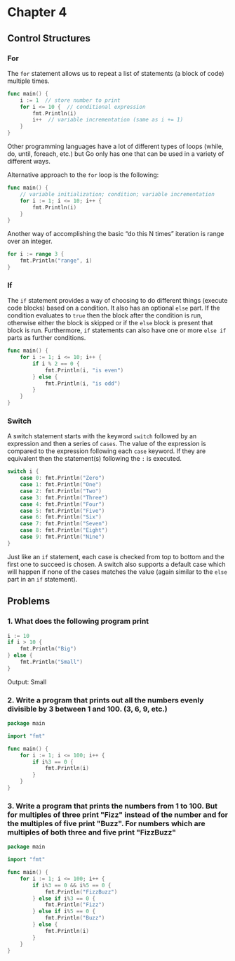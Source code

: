 # Chapter 4

## Control Structures

### For

The `for` statement allows us to repeat a list of statements (a block of code) multiple times.

```go
func main() {
    i := 1  // store number to print
    for i <= 10 {  // conditional expression
        fmt.Println(i)
        i++  // variable incrementation (same as i += 1)
    }
}
```

Other programming languages have a lot of different types of loops (while, do, until, foreach, etc.) but Go only has one that can be used in a variety of different ways.

Alternative approach to the `for` loop is the following:

```go
func main() {
    // variable initialization; condition; variable incrementation
    for i := 1; i <= 10; i++ {
        fmt.Println(i)
    }
}
```

Another way of accomplishing the basic “do this N times” iteration is range over an integer.

```go
for i := range 3 {
    fmt.Println("range", i)
}
```

### If

The `if` statement provides a way of choosing to do different things (execute code blocks) based on a condition. It also has an optional `else` part. If the condition evaluates to `true` then the block after the condition is run, otherwise either the block is skipped or if the `else` block is present that block is run. Furthermore, `if` statements can also have one or more `else if` parts as further conditions.

```go
func main() {
    for i := 1; i <= 10; i++ {
        if i % 2 == 0 {
            fmt.Println(i, "is even")
        } else {
            fmt.Println(i, "is odd")
        }
    }
}
```

### Switch

A switch statement starts with the keyword `switch` followed by an expression and then a series of `cases`. The value of the expression is compared to the expression following each `case` keyword. If they are equivalent then the statement(s) following the `:` is executed.

```go
switch i {
    case 0: fmt.Println("Zero")
    case 1: fmt.Println("One")
    case 2: fmt.Println("Two")
    case 3: fmt.Println("Three")
    case 4: fmt.Println("Four")
    case 5: fmt.Println("Five")
    case 6: fmt.Println("Six")
    case 7: fmt.Println("Seven")
    case 8: fmt.Println("Eight")
    case 9: fmt.Println("Nine")
}
```

Just like an `if` statement, each case is checked from top to bottom and the first one to succeed is chosen. A switch also supports a default case which will happen if none of the cases matches the value (again similar to the `else` part in an `if` statement).

## Problems

### 1. What does the following program print

```go
i := 10
if i > 10 {
    fmt.Println("Big")
} else {
    fmt.Println("Small")
}
```

Output: Small

### 2. Write a program that prints out all the numbers evenly divisible by 3 between 1 and 100. (3, 6, 9, etc.)

```go
package main

import "fmt"

func main() {
    for i := 1; i <= 100; i++ {
        if i%3 == 0 {
            fmt.Println(i)
        }
    }
}
```

### 3. Write a program that prints the numbers from 1 to 100. But for multiples of three print "Fizz" instead of the number and for the multiples of five print "Buzz". For numbers which are multiples of both three and five print "FizzBuzz"

```go
package main

import "fmt"

func main() {
    for i := 1; i <= 100; i++ {
        if i%3 == 0 && i%5 == 0 {
            fmt.Println("FizzBuzz")
        } else if i%3 == 0 {
            fmt.Println("Fizz")
        } else if i%5 == 0 {
            fmt.Println("Buzz")
        } else {
            fmt.Println(i)
        }
    }
}
```
